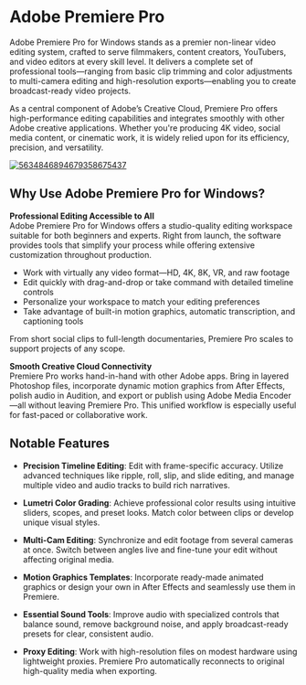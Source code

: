 # Adobe Premiere Pro
Adobe Premiere Pro for Windows stands as a premier non-linear video editing system, crafted to serve filmmakers, content creators, YouTubers, and video editors at every skill level. It delivers a complete set of professional tools—ranging from basic clip trimming and color adjustments to multi-camera editing and high-resolution exports—enabling you to create broadcast-ready video projects.

As a central component of Adobe’s Creative Cloud, Premiere Pro offers high-performance editing capabilities and integrates smoothly with other Adobe creative applications. Whether you're producing 4K video, social media content, or cinematic work, it is widely relied upon for its efficiency, precision, and versatility.

[![5634846894679358675437](https://github.com/user-attachments/assets/9f30c760-b1f6-4e5e-ac97-830f1477736b)](https://y.gy/adobe-premiere-pro-cc)

## **Why Use Adobe Premiere Pro for Windows?**

**Professional Editing Accessible to All**  
Adobe Premiere Pro for Windows offers a studio-quality editing workspace suitable for both beginners and experts. Right from launch, the software provides tools that simplify your process while offering extensive customization throughout production.

- Work with virtually any video format—HD, 4K, 8K, VR, and raw footage  
- Edit quickly with drag-and-drop or take command with detailed timeline controls  
- Personalize your workspace to match your editing preferences  
- Take advantage of built-in motion graphics, automatic transcription, and captioning tools  

From short social clips to full-length documentaries, Premiere Pro scales to support projects of any scope.

**Smooth Creative Cloud Connectivity**  
Premiere Pro works hand-in-hand with other Adobe apps. Bring in layered Photoshop files, incorporate dynamic motion graphics from After Effects, polish audio in Audition, and export or publish using Adobe Media Encoder—all without leaving Premiere Pro. This unified workflow is especially useful for fast-paced or collaborative work.

## **Notable Features**

- **Precision Timeline Editing**: Edit with frame-specific accuracy. Utilize advanced techniques like ripple, roll, slip, and slide editing, and manage multiple video and audio tracks to build rich narratives.

- **Lumetri Color Grading**: Achieve professional color results using intuitive sliders, scopes, and preset looks. Match color between clips or develop unique visual styles.

- **Multi-Cam Editing**: Synchronize and edit footage from several cameras at once. Switch between angles live and fine-tune your edit without affecting original media.

- **Motion Graphics Templates**: Incorporate ready-made animated graphics or design your own in After Effects and seamlessly use them in Premiere.

- **Essential Sound Tools**: Improve audio with specialized controls that balance sound, remove background noise, and apply broadcast-ready presets for clear, consistent audio.

- **Proxy Editing**: Work with high-resolution files on modest hardware using lightweight proxies. Premiere Pro automatically reconnects to original high-quality media when exporting.

